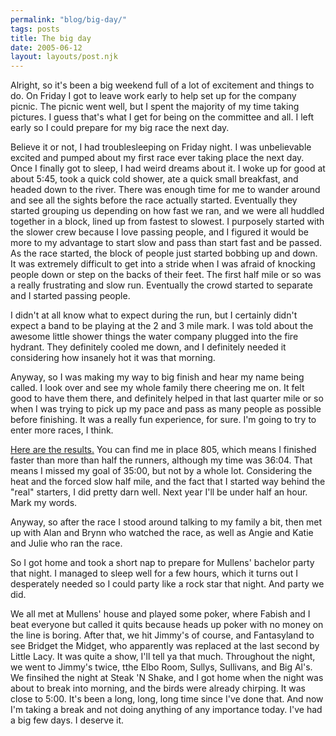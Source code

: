 ```yaml
---
permalink: "blog/big-day/"
tags: posts
title: The big day
date: 2005-06-12
layout: layouts/post.njk
---
```


Alright, so it's been a big weekend full of a lot of excitement and things to do. On Friday I got to leave work early to help set up for the company picnic. The picnic went well, but I spent the majority of my time taking pictures. I guess that's what I get for being on the committee and all. I left early so I could prepare for my big race the next day. 

Believe it or not, I had troublesleeping on Friday night. I was unbelievable excited and pumped about my first race ever taking place the next day. Once I finally got to sleep, I had weird dreams about it. I woke up for good at about 5:45, took a quick cold shower, ate a quick small breakfast, and headed down to the river. There was enough time for me to wander around and see all the sights before the race actually started. Eventually they started grouping us depending on how fast we ran, and we were all huddled together in a block, lined up from fastest to slowest. I purposely started with the slower crew because I love passing people, and I figured it would be more to my advantage to start slow and pass than start fast and be passed. As the race started, the block of people just started bobbing up and down. It was extremely difficult to get into a stride when I was afraid of knocking people down or step on the backs of their feet. The first half mile or so was a really frustrating and slow run. Eventually the crowd started to separate and I started passing people. 

I didn't at all know what to expect during the run, but I certainly didn't expect a band to be playing at the 2 and 3 mile mark. I was told about the awesome little shower things the water company plugged into the fire hydrant. They definitely cooled me down, and I definitely needed it considering how insanely hot it was that morning. 

Anyway, so I was making my way to big finish and hear my name being called. I look over and see my whole family there cheering me on. It felt good to have them there, and definitely helped in that last quarter mile or so when I was trying to pick up my pace and pass as many people as possible before finishing. It was a really fun experience, for sure. I'm going to try to enter more races, I think. 

[Here are the results.][1] You can find me in place 805, which means I finished faster than more than half the runners, although my time was 36:04. That means I missed my goal of 35:00, but not by a whole lot. Considering the heat and the forced slow half mile, and the fact that I started way behind the "real" starters, I did pretty darn well. Next year I'll be under half an hour. Mark my words. 

Anyway, so after the race I stood around talking to my family a bit, then met up with Alan and Brynn who watched the race, as well as Angie and Katie and Julie who ran the race. 

So I got home and took a short nap to prepare for Mullens' bachelor party that night. I managed to sleep well for a few hours, which it turns out I desperately needed so I could party like a rock star that night. And party we did. 

We all met at Mullens' house and played some poker, where Fabish and I beat everyone but called it quits because heads up poker with no money on the line is boring. After that, we hit Jimmy's of course, and Fantasyland to see Bridget the Midget, who apparently was replaced at the last second by Little Lacy. It was quite a show, I'll tell ya that much. Throughout the night, we went to Jimmy's twice, tthe Elbo Room, Sullys, Sullivans, and Big Al's. We finsihed the night at Steak 'N Shake, and I got home when the night was about to break into morning, and the birds were already chirping. It was close to 5:00. It's been a long, long, long time since I've done that. And now I'm taking a break and not doing anything of any importance today. I've had a big few days. I deserve it.

 [1]: http://www.ivs.org/Results/2005/4%20Mile.txt
